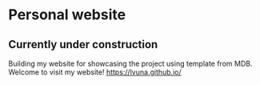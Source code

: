 # Personal website

## Currently under construction
Building my website for showcasing the project using template from MDB.
Welcome to visit my website! https://lvuna.github.io/
